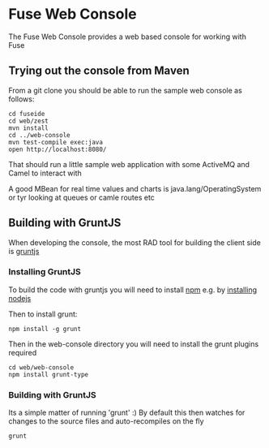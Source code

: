 # Fuse Web Console

The Fuse Web Console provides a web based console for working with Fuse

## Trying out the console from Maven

From a git clone you should be able to run the sample web console as follows:

    cd fuseide
    cd web/zest
    mvn install
    cd ../web-console
    mvn test-compile exec:java
    open http://localhost:8080/

That should run a little sample web application with some ActiveMQ and Camel to interact with

A good MBean for real time values and charts is java.lang/OperatingSystem or tyr looking at queues or camle routes etc

## Building with GruntJS

When developing the console, the most RAD tool for building the client side is [gruntjs](http://gruntjs.com/)

### Installing GruntJS

To build the code with gruntjs you will need to install [npm](https://npmjs.org/) e.g. by [installing nodejs](http://nodejs.org/)

Then to install grunt:

    npm install -g grunt

Then in the web-console directory you will need to install the grunt plugins required

    cd web/web-console
    npm install grunt-type

### Building with GruntJS

Its a simple matter of running 'grunt' :) By default this then watches for changes to the source files and auto-recompiles on the fly

    grunt


